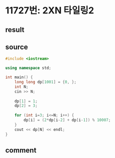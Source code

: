 11727번: 2XN 타일링2
==================

result
------


source
------
```c++
#include <iostream>

using namespace std;

int main() {
    long long dp[1001] = {0, };
    int N;
    cin >> N;
    
    dp[1] = 1;
    dp[2] = 3;
    
    for (int i=3; i<=N; i++) {
        dp[i] = (2*dp[i-2] + dp[i-1]) % 10007;
    }
    cout << dp[N] << endl;
}

```

comment
-----
